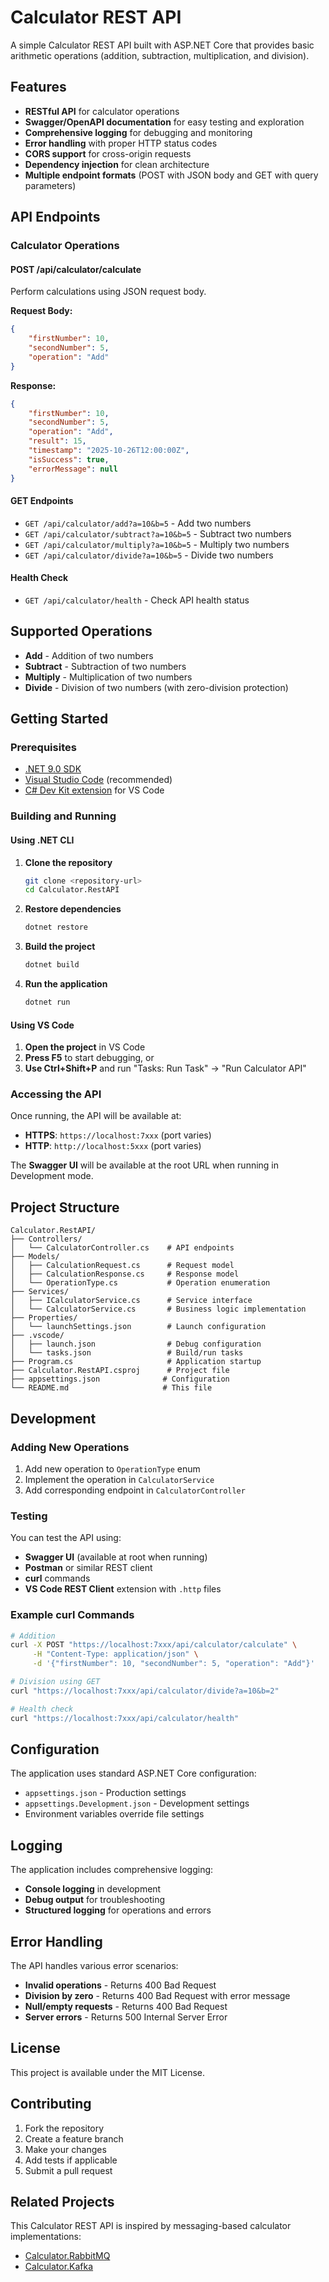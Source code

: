 # Calculator REST API

A simple Calculator REST API built with ASP.NET Core that provides basic arithmetic operations (addition, subtraction, multiplication, and division).

## Features

- **RESTful API** for calculator operations
- **Swagger/OpenAPI documentation** for easy testing and exploration
- **Comprehensive logging** for debugging and monitoring
- **Error handling** with proper HTTP status codes
- **CORS support** for cross-origin requests
- **Dependency injection** for clean architecture
- **Multiple endpoint formats** (POST with JSON body and GET with query parameters)

## API Endpoints

### Calculator Operations

#### POST /api/calculator/calculate
Perform calculations using JSON request body.

**Request Body:**
```json
{
    "firstNumber": 10,
    "secondNumber": 5,
    "operation": "Add"
}
```

**Response:**
```json
{
    "firstNumber": 10,
    "secondNumber": 5,
    "operation": "Add",
    "result": 15,
    "timestamp": "2025-10-26T12:00:00Z",
    "isSuccess": true,
    "errorMessage": null
}
```

#### GET Endpoints
- `GET /api/calculator/add?a=10&b=5` - Add two numbers
- `GET /api/calculator/subtract?a=10&b=5` - Subtract two numbers
- `GET /api/calculator/multiply?a=10&b=5` - Multiply two numbers
- `GET /api/calculator/divide?a=10&b=5` - Divide two numbers

#### Health Check
- `GET /api/calculator/health` - Check API health status

## Supported Operations

- **Add** - Addition of two numbers
- **Subtract** - Subtraction of two numbers
- **Multiply** - Multiplication of two numbers
- **Divide** - Division of two numbers (with zero-division protection)

## Getting Started

### Prerequisites

- [.NET 9.0 SDK](https://dotnet.microsoft.com/download/dotnet/9.0)
- [Visual Studio Code](https://code.visualstudio.com/) (recommended)
- [C# Dev Kit extension](https://marketplace.visualstudio.com/items?itemName=ms-dotnettools.csdevkit) for VS Code

### Building and Running

#### Using .NET CLI

1. **Clone the repository**
   ```bash
   git clone <repository-url>
   cd Calculator.RestAPI
   ```

2. **Restore dependencies**
   ```bash
   dotnet restore
   ```

3. **Build the project**
   ```bash
   dotnet build
   ```

4. **Run the application**
   ```bash
   dotnet run
   ```

#### Using VS Code

1. **Open the project** in VS Code
2. **Press F5** to start debugging, or
3. **Use Ctrl+Shift+P** and run "Tasks: Run Task" → "Run Calculator API"

### Accessing the API

Once running, the API will be available at:
- **HTTPS**: `https://localhost:7xxx` (port varies)
- **HTTP**: `http://localhost:5xxx` (port varies)

The **Swagger UI** will be available at the root URL when running in Development mode.

## Project Structure

```
Calculator.RestAPI/
├── Controllers/
│   └── CalculatorController.cs    # API endpoints
├── Models/
│   ├── CalculationRequest.cs      # Request model
│   ├── CalculationResponse.cs     # Response model
│   └── OperationType.cs           # Operation enumeration
├── Services/
│   ├── ICalculatorService.cs      # Service interface
│   └── CalculatorService.cs       # Business logic implementation
├── Properties/
│   └── launchSettings.json        # Launch configuration
├── .vscode/
│   ├── launch.json                # Debug configuration
│   └── tasks.json                 # Build/run tasks
├── Program.cs                     # Application startup
├── Calculator.RestAPI.csproj      # Project file
├── appsettings.json              # Configuration
└── README.md                     # This file
```

## Development

### Adding New Operations

1. Add new operation to `OperationType` enum
2. Implement the operation in `CalculatorService`
3. Add corresponding endpoint in `CalculatorController`

### Testing

You can test the API using:
- **Swagger UI** (available at root when running)
- **Postman** or similar REST client
- **curl** commands
- **VS Code REST Client** extension with `.http` files

### Example curl Commands

```bash
# Addition
curl -X POST "https://localhost:7xxx/api/calculator/calculate" \
     -H "Content-Type: application/json" \
     -d '{"firstNumber": 10, "secondNumber": 5, "operation": "Add"}'

# Division using GET
curl "https://localhost:7xxx/api/calculator/divide?a=10&b=2"

# Health check
curl "https://localhost:7xxx/api/calculator/health"
```

## Configuration

The application uses standard ASP.NET Core configuration:
- `appsettings.json` - Production settings
- `appsettings.Development.json` - Development settings
- Environment variables override file settings

## Logging

The application includes comprehensive logging:
- **Console logging** in development
- **Debug output** for troubleshooting
- **Structured logging** for operations and errors

## Error Handling

The API handles various error scenarios:
- **Invalid operations** - Returns 400 Bad Request
- **Division by zero** - Returns 400 Bad Request with error message
- **Null/empty requests** - Returns 400 Bad Request
- **Server errors** - Returns 500 Internal Server Error

## License

This project is available under the MIT License.

## Contributing

1. Fork the repository
2. Create a feature branch
3. Make your changes
4. Add tests if applicable
5. Submit a pull request

## Related Projects

This Calculator REST API is inspired by messaging-based calculator implementations:
- [Calculator.RabbitMQ](https://github.com/pskumar81/Calculator.RabbitMQ)
- [Calculator.Kafka](https://github.com/pskumar81/Calculator.Kafka)